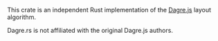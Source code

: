 
This crate is an independent Rust implementation of the
[Dagre.js](https://github.com/dagrejs/dagre) layout algorithm.

Dagre.rs is not affiliated with the original Dagre.js authors.
